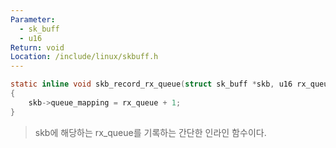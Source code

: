 ```yaml
---
Parameter:
  - sk_buff
  - u16
Return: void
Location: /include/linux/skbuff.h
---
```


```c title=skb_record_rx_queue()
static inline void skb_record_rx_queue(struct sk_buff *skb, u16 rx_queue)
{
	skb->queue_mapping = rx_queue + 1;
}
```

> skb에 해당하는 rx_queue를 기록하는 간단한 인라인 함수이다.